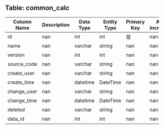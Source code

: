 ## Table: common_calc

| Column Name | Description | Data Type | Entity Type | Primary Key | Auto Increment | Nullable | Length | Precision | Default Value |
|-------------|-------------|-----------|-------------|-------------|----------------|----------|--------|-----------|---------------|
| id | nan | int | int | 是 | nan | nan | nan | nan | nan |
| name | nan | varchar | string | nan | nan | 是 | 200.0 | nan | nan |
| version | nan | int | int | nan | nan | 是 | nan | nan | nan |
| source_code | nan | varchar | string | nan | nan | 是 | 200.0 | nan | nan |
| create_user | nan | varchar | string | nan | nan | 是 | 200.0 | nan | nan |
| create_time | nan | datetime | DateTime | nan | nan | 是 | nan | nan | nan |
| change_user | nan | varchar | string | nan | nan | 是 | 200.0 | nan | nan |
| change_time | nan | datetime | DateTime | nan | nan | 是 | nan | nan | nan |
| deleted | nan | varchar | string | nan | nan | 是 | 200.0 | nan | nan |
| data_id | nan | int | int | nan | nan | 是 | nan | nan | nan |
